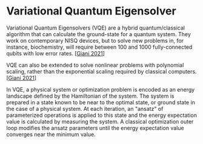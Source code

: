 # Variational Quantum Eigensolver

Variational Quantum Eigensolvers (VQE) are a hybrid quantum/classical algorithm that can calculate the ground-state for a quantum system. They work on contemporary NISQ devices, but to solve new problems in, for instance, biochemistry, will require between 100 and 1000 fully-connected qubits with low error rates. [[Giani 2021](https://doi.org/10.1007/s42979-021-00786-3)]

VQE can also be extended to solve nonlinear problems with polynomial scaling, rather than the exponential scaling required by classical computers. [[Giani 2021](https://doi.org/10.1007/s42979-021-00786-3)]

In VQE, a physical system or optimization problem is encoded as an energy landscape defined by the Hamiltonian of the system. The system is prepared in a state known to be near to the optimal state, or ground state in the case of a physical system. At each iteration, an "ansatz" of parameterized operations is applied to this state and the energy expectation value is calculated by measuring the system. A classical optimization outer loop modifies the ansatz parameters until the energy expectation value converges near the minimum value.